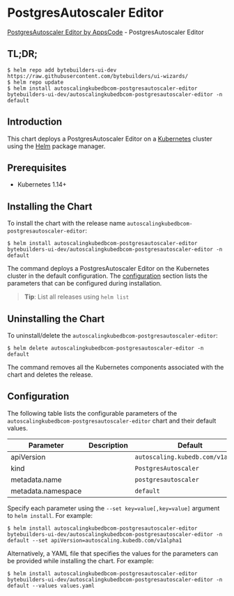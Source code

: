 # PostgresAutoscaler Editor

[PostgresAutoscaler Editor by AppsCode](https://byte.builders) - PostgresAutoscaler Editor

## TL;DR;

```console
$ helm repo add bytebuilders-ui-dev https://raw.githubusercontent.com/bytebuilders/ui-wizards/
$ helm repo update
$ helm install autoscalingkubedbcom-postgresautoscaler-editor bytebuilders-ui-dev/autoscalingkubedbcom-postgresautoscaler-editor -n default
```

## Introduction

This chart deploys a PostgresAutoscaler Editor on a [Kubernetes](http://kubernetes.io) cluster using the [Helm](https://helm.sh) package manager.

## Prerequisites

- Kubernetes 1.14+

## Installing the Chart

To install the chart with the release name `autoscalingkubedbcom-postgresautoscaler-editor`:

```console
$ helm install autoscalingkubedbcom-postgresautoscaler-editor bytebuilders-ui-dev/autoscalingkubedbcom-postgresautoscaler-editor -n default
```

The command deploys a PostgresAutoscaler Editor on the Kubernetes cluster in the default configuration. The [configuration](#configuration) section lists the parameters that can be configured during installation.

> **Tip**: List all releases using `helm list`

## Uninstalling the Chart

To uninstall/delete the `autoscalingkubedbcom-postgresautoscaler-editor`:

```console
$ helm delete autoscalingkubedbcom-postgresautoscaler-editor -n default
```

The command removes all the Kubernetes components associated with the chart and deletes the release.

## Configuration

The following table lists the configurable parameters of the `autoscalingkubedbcom-postgresautoscaler-editor` chart and their default values.

|     Parameter      | Description |              Default              |
|--------------------|-------------|-----------------------------------|
| apiVersion         |             | `autoscaling.kubedb.com/v1alpha1` |
| kind               |             | `PostgresAutoscaler`              |
| metadata.name      |             | `postgresautoscaler`              |
| metadata.namespace |             | `default`                         |


Specify each parameter using the `--set key=value[,key=value]` argument to `helm install`. For example:

```console
$ helm install autoscalingkubedbcom-postgresautoscaler-editor bytebuilders-ui-dev/autoscalingkubedbcom-postgresautoscaler-editor -n default --set apiVersion=autoscaling.kubedb.com/v1alpha1
```

Alternatively, a YAML file that specifies the values for the parameters can be provided while
installing the chart. For example:

```console
$ helm install autoscalingkubedbcom-postgresautoscaler-editor bytebuilders-ui-dev/autoscalingkubedbcom-postgresautoscaler-editor -n default --values values.yaml
```
